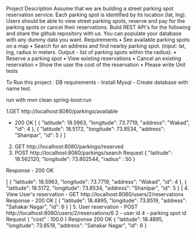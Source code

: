 Project Description
Assume that we are building a street parking spot reservation service. Each parking spot is identified by
its location (lat, lng). Users should be able to view street parking spots, reserve and pay for the parking
spots or cancel their reservations. Build REST API's for the following and share the github repository
with us. You can populate your database with any dummy data you want.
Requirements
• See available parking spots on a map
• Search for an address and find nearby parking spot. (input: lat, lng, radius in meters. Output - list of
parking spots within the radius).
• Reserve a parking spot
• View existing reservations
• Cancel an existing reservation
• Show the user the cost of the reservation
• Please write Unit tests

To Run this project :
DB requirements -
Install Mysql - Create database with name test.

run with mvn clean spring-boot:run

1.GET  http://localhost:8080/parkings/available
- 200 OK
[
    {
        "latitude": 18.5963,
        "longitude": 73.7719,
        "address": "Wakad",
        "id": 4
    },
    {
        "latitude": 18.5172,
        "longitude": 73.8534,
        "address": "Shanipar",
        "id": 5
    }
]
2. GET http://localhost:8080/parkings/reserved
3. POST http://localhost:8080/parkings/search
Request {
	    "latitude": 18.562120,
        "longitude": 73.802544,
		"radius" : 50
}

Response - 200 OK

[
    {
        "latitude": 18.5963,
        "longitude": 73.7719,
        "address": "Wakad",
        "id": 4
    },
    {
        "latitude": 18.5172,
        "longitude": 73.8534,
        "address": "Shanipar",
        "id": 5
    }
]
4. View User's reservation - GET http://localhost:8080/users/2/reservations
Response - 200 OK 
[
    {
        "latitude": 18.4895,
        "longitude": 73.8519,
        "address": "Sahakar Nagar",
        "id": 6
    }
]
5. User reservation - POST http://localhost:8080/users/2/reservations/6
2 - user id
4 - parking spot id
Request { "cost" : 100.0 } 
Response 200 OK {
    "latitude": 18.4895,
    "longitude": 73.8519,
    "address": "Sahakar Nagar",
    "id": 6
}
